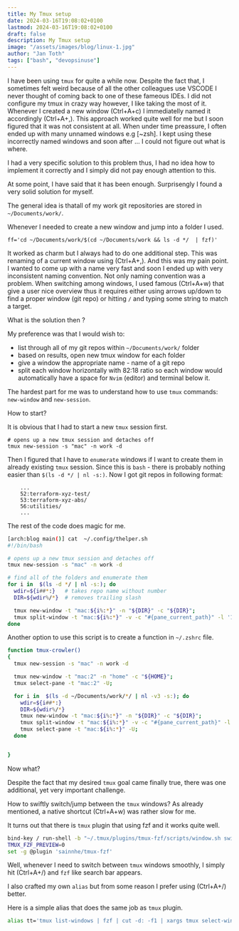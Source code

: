 ```yaml
---
title: My Tmux setup
date: 2024-03-16T19:08:02+0100
lastmod: 2024-03-16T19:08:02+0100
draft: false
description: My Tmux setup
image: "/assets/images/blog/linux-1.jpg"
author: "Jan Toth"
tags: ["bash", "devopsinuse"]
---
```


I have been using `tmux` for quite a while now. Despite the fact that, I sometimes felt weird because of all the other colleagues use VSCODE
I never thought of coming back to one of these fameous IDEs. I did not configure my tmux in crazy way however, I like taking the most of it.
Whenever I created a new window (Ctrl+A+c) I immediatelly named it accordingly (Ctrl+A+,). This approach worked quite well for me but I soon figured that
it was not consistent at all. When under time preassure, I often ended up with many unnamed windows e.g [~zsh]. I kept using these incorrectly named windows and soon after ... I could not figure out what is where.


I had a very specific solution to this problem thus, I had no idea how to implement it correctly and I simply did not pay enough attention to this.

At some point, I have said that it has been enough. Surprisengly I found a very solid solution for myself.

The general idea is thatall of my work git repositories are stored in `~/Documents/work/`.

Whenever I needed to create a new window and jump into a folder I used.

```
ff='cd ~/Documents/work/$(cd ~/Documents/work && ls -d */  | fzf)'
```

It worked as charm but I always had to do one additional step. This was renaming of a current window using (Ctrl+A+,). And this was my pain point. I wanted to come up with a name very fast and soon I ended up with very inconsistent naming convention. Not only naming convention was a problem. When switching among windows, I used famous (Ctrl+A+w) that give a user nice overview thus it requires either using arrows up/down to find a proper window (git repo) or hitting `/` and typing some string to match a target.


What is the solution then ?

My preference was that I would wish to:

- list through all of my git repos within `~/Documents/work/` folder
- based on results, open new tmux window for each folder
- give a window the appropriate name - name of a git repo
- split each window horizontally with 82:18 ratio so each window would automatically have a space for `Nvim` (editor) and terminal below it.

The hardest part for me was to understand how to use `tmux` commands: `new-window` and `new-session`.

How to start?

It is obvious that I had to start a new `tmux` session first.

```
# opens up a new tmux session and detaches off
tmux new-session -s "mac" -n work -d
```

Then I figured that I have to `enumerate` windows if I want to create them in already existing `tmux` session. Since this is `bash` - there is probably nothing easier than `$(ls -d */ | nl -s:)`. Now I got git repos in following format:

```
    ...
    52:terraform-xyz-test/
    53:terraform-xyz-abs/
    56:utilities/
    ...
```

The rest of the code does magic for me.


```bash
[arch:blog main()] cat  ~/.config/thelper.sh
#!/bin/bash

# opens up a new tmux session and detaches off
tmux new-session -s "mac" -n work -d

# find all of the folders and enumerate them
for i in  $(ls -d */ | nl -s:); do
  wdir=${i##*:}   # takes repo name without number
  DIR=${wdir%/*}  # removes trailing slash

  tmux new-window -t "mac:${i%:*}" -n "${DIR}" -c "${DIR}";
  tmux split-window -t "mac:${i%:*}" -v -c "#{pane_current_path}" -l '18%';
done

```


Another option to use this script is to create a function in `~/.zshrc` file.

```bash
function tmux-crowler()
{
  tmux new-session -s "mac" -n work -d

  tmux new-window -t "mac:2" -n "home" -c "${HOME}";
  tmux select-pane -t "mac:2" -U;

  for i in  $(ls -d ~/Documents/work/*/ | nl -v3 -s:); do
    wdir=${i##*:}
    DIR=${wdir%/*}
    tmux new-window -t "mac:${i%:*}" -n "${DIR}" -c "${DIR}";
    tmux split-window -t "mac:${i%:*}" -v -c "#{pane_current_path}" -l '14%';
    tmux select-pane -t "mac:${i%:*}" -U;
  done


}
```

Now what?

Despite the fact that my desired `tmux` goal came finally true, there was one additional, yet very important challenge.

How to swiftly switch/jump between the `tmux` windows? As already mentioned, a native shortcut (Ctrl+A+w) was rather slow for me.

It turns out that there is `tmux` plugin that using fzf and it works quite well.

```bash
bind-key / run-shell -b "~/.tmux/plugins/tmux-fzf/scripts/window.sh switch"
TMUX_FZF_PREVIEW=0
set -g @plugin 'sainnhe/tmux-fzf'
```

Well, whenever I need to switch between `tmux` windows smoothly, I simply hit (Ctrl+A+/) and `fzf` like search bar appears.

I also crafted my own `alias` but from some reason I prefer using (Ctrl+A+/) better.

Here is a simple alias that does the same job as `tmux` plugin.

```bash
alias tt='tmux list-windows | fzf | cut -d: -f1 | xargs tmux select-window -t'

```


